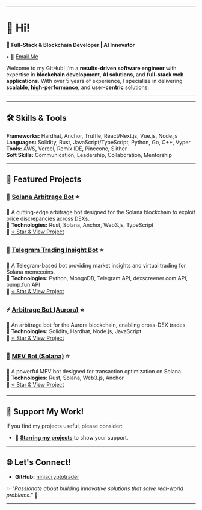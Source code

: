 
---

# 👋 Hi!  

🚀 **Full-Stack & Blockchain Developer | AI Innovator**  

• 💌 [Email Me](mailto:kinja4792@gmail.com)   

Welcome to my GitHub! I'm a **results-driven software engineer** with expertise in **blockchain development**, **AI solutions**, and **full-stack web applications**. With over 5 years of experience, I specialize in delivering **scalable**, **high-performance**, and **user-centric** solutions.  

---


---

## 🛠 Skills & Tools  

**Frameworks:** Hardhat, Anchor, Truffle, React/Next.js, Vue.js, Node.js  
**Languages:** Solidity, Rust, JavaScript/TypeScript, Python, Go, C++, Vyper  
**Tools:** AWS, Vercel, Remix IDE, Pinecone, Slither  
**Soft Skills:** Communication, Leadership, Collaboration, Mentorship  

---

## 🌟 Featured Projects  

### **🚀 [Solana Arbitrage Bot](https://github.com/ninjacryptotrader/arbitrage-bot-for-solana/) ⭐**  
🔹 A cutting-edge arbitrage bot designed for the Solana blockchain to exploit price discrepancies across DEXs.  
🔹 **Technologies:** Rust, Solana, Anchor, Web3.js, TypeScript  
🔹 [⭐ Star & View Project](https://github.com/ninjacryptotrader/arbitrage-bot-for-solana/)  

### **🤖 [Telegram Trading Insight Bot](https://github.com/ninjacryptotrader/trading-analytics-tg-bot/) ⭐**  
🔹 A Telegram-based bot providing market insights and virtual trading for Solana memecoins.  
🔹 **Technologies:** Python, MongoDB, Telegram API, dexscreener.com API, pump.fun API  
🔹 [⭐ Star & View Project](https://github.com/ninjacryptotrader/trading-analytics-tg-bot/)  

### **⚡ [Arbitrage Bot (Aurora)](https://github.com/ninjacryptotrader/arbitrage-bot-dex-aurora/) ⭐**  
🔹 An arbitrage bot for the Aurora blockchain, enabling cross-DEX trades.  
🔹 **Technologies:** Solidity, Hardhat, Node.js, JavaScript  
🔹 [⭐ Star & View Project](https://github.com/ninjacryptotrader/arbitrage-bot-dex-aurora/)  

### **🚀 [MEV Bot (Solana)](https://github.com/ninjacryptotrader/mev-bot-solana/) ⭐**  
🔹 A powerful MEV bot designed for transaction optimization on Solana.  
🔹 **Technologies:** Rust, Solana, Web3.js, Anchor  
🔹 [⭐ Star & View Project](https://github.com/ninjacryptotrader/mev-bot-solana)  

---

## 🌟 Support My Work!  

If you find my projects useful, please consider:  

- 🌟 **[Starring my projects](https://github.com/ninjacryptotrader?tab=repositories)** to show your support. 

---

## 🌐 Let's Connect!  

- **GitHub:** [ninjacryptotrader](https://github.com/ninjacryptotrader)  

✨ _"Passionate about building innovative solutions that solve real-world problems."_ 🚀  

---
